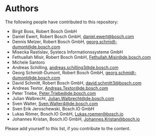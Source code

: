 # Authors

The following people have contributed to this repository:

* Birgit Boss, Robert Bosch GmbH
* Daniel Ewert, Robert Bosch GmbH, daniel.ewert@bosch.com
* Dennis Melzer, Robert Bosch GmbH, georg.schmidt-dumont@de.bosch.com
* Misecka Rastislav, Systecs Informationssysteme GmbH
* Fethuallah Misir, Robert Bosch GmbH, Fethullah.Misir@de.bosch.com
* Michele Santoro
* Andreas Schilling, andreas.schilling3@de.bosch.com
* Georg Schmidt-Dumont, Robert Bosch GmbH, georg.schmidt-dumont@de.bosch.com
* David Schmitt, Robert Bosch GmbH, david.schmitt3@bosch.com
* Andreas Textor, Andreas.Textor@de.bosch.com
* Peter Triebe, Peter.Triebe@de.bosch.com
* Julian Walbrecht, Julian.Walbrecht@de.bosch.com
* Sven Walter, Sven.Walter4@de.bosch.com
* Sven Erik Jeroschewski, Bosch.IO GmbH
* Lukas Römer, Bosch.IO GmbH, Lukas.roemer@bosch.io
* Johannes Kristan, Bosch.IO GmbH, Johannes.Kristan@bosch.io

Please add yourself to this list, if you contribute to the content.